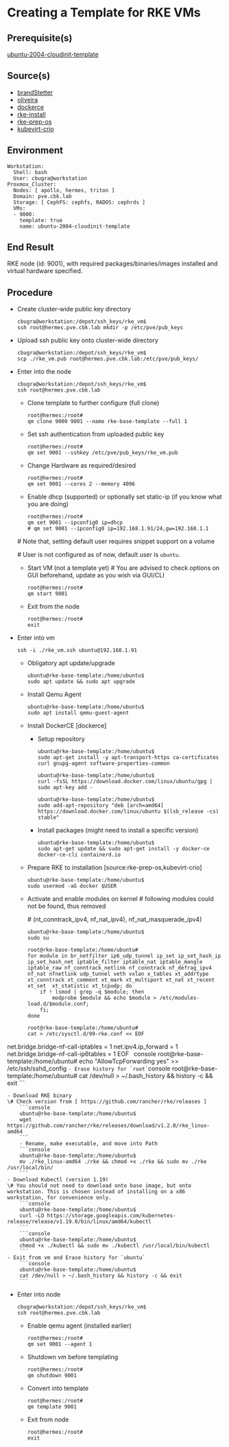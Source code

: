 # Creating a Template for RKE VMs

## Prerequisite(s)
[ubuntu-2004-cloudinit-template](./ubuntu-2004-cloudinit-template.md)

## Source(s)
- [brandStetter](https://norocketscience.at/deploy-proxmox-virtual-machines-using-cloud-init/)
- [oliveira](https://medium.com/swlh/provision-proxmox-vms-with-terraform-quick-and-easy-5ad1975df1de)
- [dockerce](https://docs.docker.com/engine/install/ubuntu/)
- [rke-install](https://rancher.com/docs/rke/latest/en/installation/)
- [rke-prep-os](https://rancher.com/docs/rke/latest/en/os/)
- [kubevirt-crio](https://kubevirt.io/2019/KubeVirt_k8s_crio_from_scratch.html)

## Environment
    Workstation:
      Shell: bash
      User: cbugra@workstation
    Proxmox_Cluster:
      Nodes: [ apollo, hermes, triton ]
      Domain: pve.cbk.lab
      Storage: [ CephFS: cephfs, RADOS: cephrds ]
      VMs:
      - 9000:
        template: true
        name: ubuntu-2004-cloudinit-template

## End Result
RKE node (id: 9001), with required packages/binaries/images installed and virtual hardware specified.

## Procedure

- Create cluster-wide public key directory
    ```console
    cbugra@workstation:/depot/ssh_keys/rke_vm$
    ssh root@hermes.pve.cbk.lab mkdir -p /etc/pve/pub_keys
    ```
- Upload ssh public key onto cluster-wide directory
    ```console
    cbugra@workstation:/depot/ssh_keys/rke_vm$
    scp ./rke_vm.pub root@hermes.pve.cbk.lab:/etc/pve/pub_keys/
    ```

- Enter into the node
    ```console
    cbugra@workstation:/depot/ssh_keys/rke_vm$
    ssh root@hermes.pve.cbk.lab
    ```
    - Clone template to further configure (full clone)
        ```console
        root@hermes:/root#
        qm clone 9000 9001 --name rke-base-template --full 1
        ```
    - Set ssh authentication from uploaded public key
        ```console
        root@hermes:/root#
        qm set 9001 --sshkey /etc/pve/pub_keys/rke_vm.pub
        ```
    - Change Hardware as required/desired
        ```console
        root@hermes:/root#
        qm set 9001 --cores 2 --memory 4096
        ```
    - Enable dhcp (supported) or optionally set static-ip (if you know what you are doing)
        ```console
        root@hermes:/root#
        qm set 9001 --ipconfig0 ip=dhcp
        # qm set 9001 --ipconfig0 ip=192.168.1.91/24,gw=192.168.1.1
        ```
    \# Note that, setting default user requires snippet support on a volume

    \# User is not configured as of now, default user is `ubuntu`.

    - Start VM (not a template yet)
        \# You are advised to check options on GUI beforehand, update as you wish via GUI/CLI
        ```console
        root@hermes:/root#
        qm start 9001
        ```
    - Exit from the node
        ```console
        root@hermes:/root#
        exit
        ```
- Enter into vm
    ```cbugra@workstation:/depot/ssh_keys/rke_vm$
    ssh -i ./rke_vm.ssh ubuntu@192.168.1.91
    ```
    - Obligatory apt update/upgrade
        ```console
        ubuntu@rke-base-template:/home/ubuntu$
        sudo apt update && sudo apt upgrade
        ```
    - Install Qemu Agent
        ```console
        ubuntu@rke-base-template:/home/ubuntu$
        sudo apt install qemu-guest-agent
        ```
    - Install DockerCE [dockerce]
        - Setup repository
            ```console
            ubuntu@rke-base-template:/home/ubuntu$
            sudo apt-get install -y apt-transport-https ca-certificates curl gnupg-agent software-properties-common
            ```
            ```console
            ubuntu@rke-base-template:/home/ubuntu$
            curl -fsSL https://download.docker.com/linux/ubuntu/gpg | sudo apt-key add -
            ```
            ```console
            ubuntu@rke-base-template:/home/ubuntu$
            sudo add-apt-repository "deb [arch=amd64] https://download.docker.com/linux/ubuntu $(lsb_release -cs) stable"
            ```
        - Install packages (might need to install a specific version)
            ```console
            ubuntu@rke-base-template:/home/ubuntu$
            sudo apt-get update && sudo apt-get install -y docker-ce docker-ce-cli containerd.io
            ```
    - Prepare RKE to installation [source:rke-prep-os,kubevirt-crio]
        ```console
        ubuntu@rke-base-template:/home/ubuntu$
        sudo usermod -aG docker $USER
        ```
    - Activate and enable modules on kernel
        \# following modules could not be found, thus removed

        \# (nt_conntrack_ipv4, nf_nat_ipv4), nf_nat_masquerade_ipv4)
        ```console
        ubuntu@rke-base-template:/home/ubuntu$
        sudo su
        ```
        ```console
        root@rke-base-template:/home/ubuntu#
        for module in br_netfilter ip6_udp_tunnel ip_set ip_set_hash_ip ip_set_hash_net iptable_filter iptable_nat iptable_mangle iptable_raw nf_conntrack_netlink nf_conntrack nf_defrag_ipv4 nf_nat nfnetlink udp_tunnel veth vxlan x_tables xt_addrtype xt_conntrack xt_comment xt_mark xt_multiport xt_nat xt_recent xt_set  xt_statistic xt_tcpudp; do
            if ! lsmod | grep -q $module; then
                modprobe $module && echo $module > /etc/modules-load.d/$module.conf;
            fi;
        done
        ```
        ```console
        root@rke-base-template:/home/ubuntu#
        cat > /etc/sysctl.d/99-rke.conf << EOF
net.bridge.bridge-nf-call-iptables  = 1
net.ipv4.ip_forward                 = 1
net.bridge.bridge-nf-call-ip6tables = 1
EOF
        ```
        ```console
        root@rke-base-template:/home/ubuntu#
        echo "AllowTcpForwarding yes" >> /etc/ssh/sshd_config
        ```
    - Erase history for `root`
        ```console
        root@rke-base-template:/home/ubuntu#
        cat /dev/null > ~/.bash_history && history -c && exit
        ```

    - Download RKE binary
    \# Check version from [ https://github.com/rancher/rke/releases ]
        ```console
        ubuntu@rke-base-template:/home/ubuntu$
        wget https://github.com/rancher/rke/releases/download/v1.2.0/rke_linux-amd64
        ```
        - Rename, make executable, and move into Path
        ```console
        ubuntu@rke-base-template:/home/ubuntu$
        mv ./rke_linux-amd64 ./rke && chmod +x ./rke && sudo mv ./rke /usr/local/bin/
        ```
    - Download Kubectl (version 1.19)
    \# You should not need to download onto base image, but onto workstation. This is chosen instead of installing on a x86 workstation, for convenience only.
        ```console
        ubuntu@rke-base-template:/home/ubuntu$
        curl -LO https://storage.googleapis.com/kubernetes-release/release/v1.19.0/bin/linux/amd64/kubectl
        ```
        ```console
        ubuntu@rke-base-template:/home/ubuntu$
        chmod +x ./kubectl && sudo mv ./kubectl /usr/local/bin/kubectl
        ```
    - Exit from vm and Erase history for `ubuntu`
        ```console
        ubuntu@rke-base-template:/home/ubuntu$
        cat /dev/null > ~/.bash_history && history -c && exit
        ```

- Enter into node
    ```console
    cbugra@workstation:/depot/ssh_keys/rke_vm$
    ssh root@hermes.pve.cbk.lab
    ```
    - Enable qemu agent (installed earlier)
        ```console
        root@hermes:/root#
        qm set 9001 --agent 1
        ```
    - Shutdown vm before templating
        ```console
        root@hermes:/root#
        qm shutdown 9001
        ```
    - Convert into template
        ```console
        root@hermes:/root#
        qm template 9001
        ```
    - Exit from node
        ```console
        root@hermes:/root#
        exit
        ```

